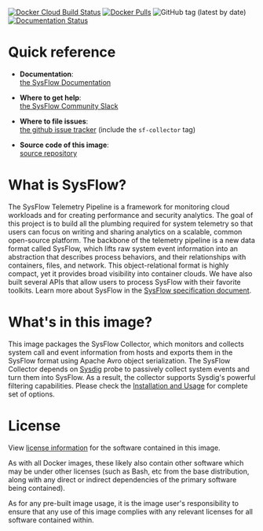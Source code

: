 [![Docker Cloud Build Status](https://img.shields.io/docker/cloud/build/sysflowtelemetry/sf-collector)](https://hub.docker.com/r/sysflowtelemetry/sf-collector/builds)
[![Docker Pulls](https://img.shields.io/docker/pulls/sysflowtelemetry/sf-collector)](https://hub.docker.com/r/sysflowtelemetry/sf-collector)
![GitHub tag (latest by date)](https://img.shields.io/github/v/tag/sysflow-telemetry/sf-collector)
[![Documentation Status](https://readthedocs.org/projects/sysflow/badge/?version=latest)](https://sysflow.readthedocs.io/en/latest/?badge=latest)

# Quick reference

-	**Documentation**:  
	[the SysFlow Documentation](https://sysflow.readthedocs.io)
  
-	**Where to get help**:  
	[the SysFlow Community Slack](https://join.slack.com/t/sysflow-telemetry/shared_invite/enQtODA5OTA3NjE0MTAzLTlkMGJlZDQzYTc3MzhjMzUwNDExNmYyNWY0NWIwODNjYmRhYWEwNGU0ZmFkNGQ2NzVmYjYxMWFjYTM1MzA5YWQ)

-	**Where to file issues**:  
	[the github issue tracker](https://github.com/sysflow-telemetry/sf-docs/issues) (include the `sf-collector` tag)

-	**Source code of this image**:  
	[source repository](https://github.com/sysflow-telemetry/sf-collector) 

# What is SysFlow?

The SysFlow Telemetry Pipeline is a framework for monitoring cloud workloads and for creating performance and security analytics. The goal of this project is to build all the plumbing required for system telemetry so that users can focus on writing and sharing analytics on a scalable, common open-source platform. The backbone of the telemetry pipeline is a new data format called SysFlow, which lifts raw system event information into an abstraction that describes process behaviors, and their relationships with containers, files, and network. This object-relational format is highly compact, yet it provides broad visibility into container clouds. We have also built several APIs that allow users to process SysFlow with their favorite toolkits. Learn more about SysFlow in the [SysFlow specification document](https://sysflow.readthedocs.io/en/latest/spec.html).

# What's in this image?

This image packages the SysFlow Collector, which monitors and collects system call and event information from hosts
and exports them in the SysFlow format using Apache Avro object serialization. The SysFlow Collector depends on [Sysdig](https://github.com/draios/sysdig) probe to passively collect system events and turn them into SysFlow. As a result, 
the collector supports Sysdig's powerful filtering capabilities. Please check the [Installation and Usage](https://sysflow.readthedocs.io/en/latest/build.html) for complete set of options.

# License

View [license information](https://github.com/sysflow-telemetry/sf-collector/blob/master/LICENSE.md) for the software contained in this image.

As with all Docker images, these likely also contain other software which may be under other licenses (such as Bash, etc from the base distribution, along with any direct or indirect dependencies of the primary software being contained).

As for any pre-built image usage, it is the image user's responsibility to ensure that any use of this image complies with any relevant licenses for all software contained within.
